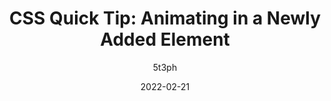---
author: 5t3ph
date: 2022-02-21
draft: true
tags:
  - css
  - animations
target_url: https://thinkdobecreate.com/articles/css-animating-newly-added-element/
title: "CSS Quick Tip: Animating in a Newly Added Element"
---